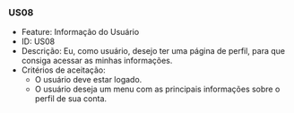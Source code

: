 ### US08

- Feature: Informação do Usuário
- ID: US08
- Descrição: Eu, como usuário, desejo ter uma página de perfil, para que consiga acessar as minhas informações.
- Critérios de aceitação:
  * O usuário deve estar logado.
  * O usuário deseja um menu com as principais informações sobre o perfil de sua conta. 
  